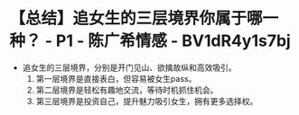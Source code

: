 # 【总结】追女生的三层境界你属于哪一种？ - P1 - 陈广希情感 - BV1dR4y1s7bj

-   追女生的三层境界，分别是开门见山、欲擒故纵和高效吸引。 
    1.  第一层境界是直接表白，但容易被女生pass。
    2.  第二层境界是轻松有趣地交流，等待时机抓住机会。
    3.  第三层境界是投资自己，提升魅力吸引女生，拥有更多选择权。